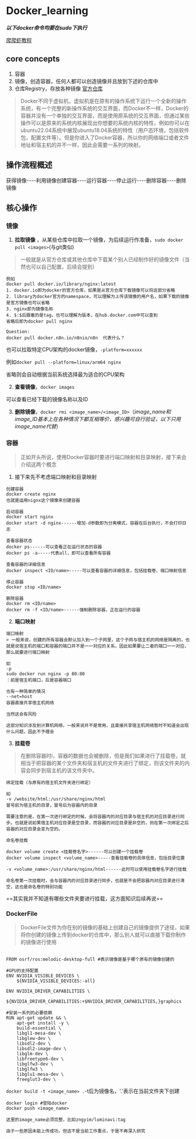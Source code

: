 # Docker_learning

***以下docker命令均要在sudo下执行***

[爬爬虾教程](https://www.bilibili.com/video/BV1THKyzBER6/?spm_id_from=333.1007.top_right_bar_window_history.content.click&vd_source=322f1eb47e35d454d075998e82c3b3ce)

## core concepts
1. 容器
2. 镜像，创造容器，任何人都可以创造镜像并且放到下述的仓库中
3. 仓库Registry，存放各种镜像 [官方仓库](hub.docker.com)

> Docker不同于虚拟机，虚拟机是在原有的操作系统下运行一个全新的操作系统，有一个完整的新操作系统的交互界面，而Docker不一样，Docker的容器并没有一个单独的交互界面，而是使用原系统的交互界面，但通过某些操作可以是原来的系统内核展现出你想要的系统内核的特性，例如你可以在ubuntu22.04系统中展现ubuntu18.04系统的特性（用户态环境，包括软件包，配置文件等）。但是你进入了Docker容器，所以你的网络端口或者文件地址和宿主机的并不一样，因此会需要一系列的映射。

## 操作流程概述

获得镜像----利用镜像创建容器----运行容器----停止运行----删除容器----删除镜像	

## 核心操作
### 镜像

1. **拉取镜像** ，从某些仓库中拉取一个镜像，为后续运行作准备，`sudo docker pull <images>`(与git类似)

> 一般就是从官方仓库或其他仓库中下载某个别人已经制作好的镜像文件（当然也可以自己配置，后续会提到）


```
例如
docker pull docker.io/library/nginx:latest
1. docker.io即为docker的官方仓库，如果是从官方仓库下载镜像可以将这部分省略
2. library为docker官方的namespace，可以理解为上传该镜像的用户名，如果下载的镜像是官方镜像也可以省略
3. nginx即为镜像名称
4. $:$后跟着的是tag，也可以理解为版本，在hub.docker.com中可以查到
省略后即为docker pull nginx

Question:
docker pull docker.n8n.io/n8nio/n8n  代表什么？
```

也可以拉取特定CPU架构的docker镜像，`-platform=xxxxxx`

例如`docker pull --platform=linux/arm64 nginx`

省略则会自动根据当前系统选择最为适合的CPU架构

2. **查看镜像**，`docker images`

可以查看已经下载的镜像名称以及ID

3. **删除镜像**，`docker rmi <image_name>/<image_ID>`（*image_name和image_ID基本上在各种情况下都互相等价，感兴趣可自行验证，以下只用image_name代替*）


### 容器

> 正如开头所说，使用Docker容器时要进行端口映射和目录映射，接下来会介绍这两个概念

1. 接下来先不考虑端口映射和目录映射
```
创建容器 
docker create nginx
也就是运用nignx这个镜像来创建容器

启动容器
docker start nginx
docker start -d nginx------增加-d参数即为分离模式，容器在后台执行，不会打印日志 

查看容器状态
docker ps------可以查看正在运行状态的容器
docker ps -a-----代表all，即可以查看所有容器

查看容器的详细信息
docker inspect <ID/name>-----可以查看容器的详细信息，包括挂载卷、端口映射信息

停止容器
docker stop <ID/name>

删除容器
docker rm <ID/name>
docker rm -f <ID/name>------强制删除容器，正在运行的容器
```

2. **端口映射**
```
端口映射
> 一般来说，创建的所有容器会默认加入到一个子网里，这个子网与宿主机的网络是隔离的，也就是说宿主机的端口和容器的端口并不是一一对应的关系，因此如果要让二者的端口一一对应，那么就要进行端口映射

如
-p
sudo docker run nginx -p 80:80
：前是宿主机端口，后是容器端口

也有一种简单的情况
--net=host
容器直接共享宿主机网络

当然这会有风险

这部分知识涉及到计算机网络，一般来说并不是常用，且直接共享宿主机网络暂时不知道会出现什么问题，因此不予理会
```

3. **挂载卷**


> 在删除容器时i，容器的数据也会被删除，但是我们如果进行了挂载卷，就相当于把容器的某个文件夹和宿主机的文件夹进行了绑定，则该文件夹的内容会同步到宿主机的该文件夹中。
```
绑定挂载（与原有的宿主机文件夹进行绑定）

如
-v /website/html:/usr/share/nginx/html
冒号前为宿主机的目录，冒号后为容器内的目录

需要注意的是，在第一次进行绑定的时候，会将容器内的对应目录与宿主机的对应目录进行同步。也就是说如果宿主机对应目录是空目录，而容器的对应目录是非空的，则在第一次绑定之后容器的对应目录会变为空的。
```

```
命名卷挂载

docker volume create <挂载卷名字>------可以创建一个挂载卷
docker volume inspect <volume_name>-----查看挂载卷的具体信息，包括目录位置

-v <volume_name>:/usr/share/nginx/html------此时可以使用挂载卷名字进行挂载

命名卷第一次挂载时，会与容器内的对应目录进行同步，也就是不会把容器内对应目录进行清空，这也是命名卷的特别功能

```

==其实我并不知道有哪些文件夹要进行挂载，这方面知识后续再说==

### DockerFile

> DockerFile文件为你在别的镜像的基础上创建自己的镜像提供了途径，如果将你创建的镜像上传到docker的仓库中，那么别人就可以直接下载你制作的镜像进行使用

```

FROM osrf/ros:melodic-desktop-full #表示镜像是基于哪个原有的镜像创建的
 
#GPU的支持配置 
ENV NVIDIA_VISIBLE_DEVICES \
    ${NVIDIA_VISIBLE_DEVICES:-all}
 
ENV NVIDIA_DRIVER_CAPABILITIES \
    ${NVIDIA_DRIVER_CAPABILITIES:+$NVIDIA_DRIVER_CAPABILITIES,}graphics

#安装一系列的必要依赖 
RUN apt-get update && \
    apt-get install -y \
    build-essential \
    libgl1-mesa-dev \
    libglew-dev \
    libsdl2-dev \
    libsdl2-image-dev \
    libglm-dev \
    libfreetype6-dev \
    libglfw3-dev \
    libglfw3 \
    libglu1-mesa-dev \
    freeglut3-dev \

```

`docker build -t <image_name> .`-t后为镜像名，'.'表示在当前文件夹下创建
```
docker login #登陆docker
docker push <image_name>

这里的image_name必须完整，比如zngyim/luminavi:tag

由于一些原因未能上传成功，但这不是当前工作重点，于是不再深入研究
```










